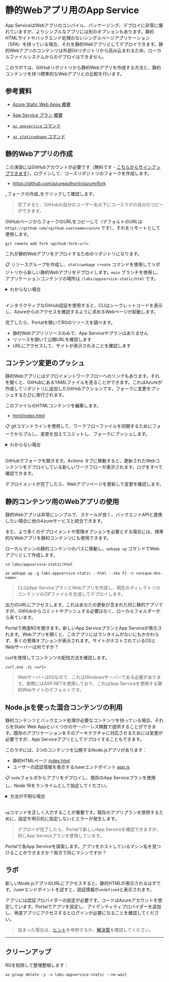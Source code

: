 # 静的Webアプリ用のApp Service

App ServiceはWebアプリのコンパイル、パッケージング、デプロイに非常に優れていますが、よりシンプルなアプリには別のオプションもあります。静的HTMLサイトやバックエンド処理のないシングルページアプリケーション（SPA）を持っている場合、それを静的Webアプリとしてデプロイできます。静的Webアプリのコンテンツは外部Gitリポジトリから読み込まれるため、ローカルファイルシステムからのデプロイはできません。

このラボでは、GitHubリポジトリから静的Webアプリを作成する方法と、静的コンテンツを持つ標準的なWebアプリとの比較を行います。

## 参考資料

- [Azure Static Web Apps 概要](https://learn.microsoft.com/ja-jp/azure/static-web-apps/overview)

- [App Service プラン 概要](https://docs.microsoft.com/ja-jp/azure/app-service/overview-hosting-plans)

- [`az appservice` コマンド](https://docs.microsoft.com/ja-jp/cli/azure/appservice?view=azure-cli-latest)

- [`az staticwebapp` コマンド](https://learn.microsoft.com/ja-jp/cli/azure/staticwebapp?view=azure-cli-latest)

## 静的Webアプリの作成

この演習にはGitHubアカウントが必要です（無料です - [こちらからサインアップできます](https://github.com/signup)）。ログインして、コースリポジトリのフォークを作成します。

- https://github.com/azureauthority/azure/fork

_フォークの作成_をクリックして確認します。

> 完了すると、GitHubの自分のユーザー名の下にコースラボの自分のコピーができます。

GitHubページからフォークのURLをコピーして（デフォルトのURLは `https://github.com/<github-username>/azure` です）、それをリモートとして使用します。


```
git remote add fork <github-fork-url>
```


これが静的Webアプリをデプロイするためのリポジトリになります。

📋 リソースグループを作成し、`staticwebapp create` コマンドを使用してリポジトリから新しい静的Webアプリをデプロイします。`main` ブランチを使用し、アプリケーションコンテンツの場所は `/labs/appservice-static/html` です。

<details>
  <summary>わからない場合</summary>

リソースグループを自分の好きな場所で作成します。


```
az group create -n labs-appservice-static  -l southeastasia --tags courselabs=azure
```


静的Webアプリを作成するためのヘルプテキストを確認します。



```
az staticwebapp create --help
```


GitHubとのインタラクティブなログインオプションがあり、アクセストークンを作成する必要がありません。



```
az staticwebapp create  -g labs-appservice-static --branch main --app-location '/labs/appservice-static/html' --login-with-github -n labsappservicestatices --source <github-fork-url>
```


</details><br/>

インタラクティブなGitHub認証を使用すると、CLIはシークレットコードを表示し、Azureからのアクセスを確認するように求めるWebページが起動します。

完了したら、Portalを開いてRGのリソースを調べます。

- 静的Webアプリリソースのみで、App Serviceやプランはありません
- リソースを開いて公開URLを確認します
- URLにアクセスして、サイトが表示されることを確認します

## コンテンツ変更のプッシュ

静的Webアプリにはデプロイメントワークフローへのリンクもあります。それを開くと、GitHubにあるYAMLファイルを見ることができます。これはAzureが作成してリポジトリに追加したGitHubアクションです。フォークに変更をプッシュするたびに実行されます。

このファイルのHTMLコンテンツを編集します。

- [html/index.html](/labs/appservice-static/html/index.html)

📋 gitコマンドラインを使用して、ワークフローファイルを同期するためにフォークからプルし、変更を加えてコミットし、フォークにプッシュします。

<details>
  <summary>わからない場合</summary>



```
git pull fork main

git add labs/appservice-static/html/index.html

git commit -m 'Update static web app'

git push fork main
```


</details><br/>

GitHubでフォークを開きます。_Actions_ タブに移動すると、更新されたWebコンテンツをデプロイしている新しいワークフローが表示されます。ログをすべて確認できます。

デプロイメントが完了したら、Webアプリページを更新して変更を確認します。

## 静的コンテンツ用のWebアプリの使用

静的Webアプリは非常にシンプルで、スケールが良く、バックエンドAPIと連携したい場合に他のAzureサービスと統合できます。

また、より多くのデプロイメントや管理オプションを必要とする場合には、標準的なWebアプリを静的コンテンツにも使用できます。

ローカルマシンの静的コンテンツのパスに移動し、`webapp up` コマンドでWebアプリとして作成します。



```
cd labs/appservice-static/html 

az webapp up -g labs-appservice-static --html --sku F1 -n <unique-dns-name> 
```


> CLIはApp ServiceプランとWebアプリを作成し、現在のディレクトリのコンテンツのZIPファイルを生成してデプロイします。

出力のURLにアクセスします。これはあなたの更新が含まれた同じ静的アプリですが、GitHubからコミットやプッシュする必要はなく、ローカルフォルダーから来ています。

Portalで再度RGを開きます。新しいApp ServiceプランとApp Serviceが表示されます。Webアプリを開くと、このアプリにはランタイムがないにもかかわらず、多くの管理オプションが表示されます。サイトがホストされているOSとWebサーバーは何ですか？

curlを使用してコンテンツの配信方法を確認します。



```
curl.exe -IL <url>
```

> WebサーバーはIISなので、これはWindowsサーバーである必要があります。実際にはASP.NETを使用しており、これはApp Serviceを使用する静的Webサイトのデフォルトです。

## Node.jsを使った混合コンテンツの利用

静的コンテンツとバックエンド処理が必要なコンテンツを持っている場合、それらをStatic Web Appといくつかのサーバーレス関数で提供することができます。既存のアプリケーションをそのアーキテクチャに対応させるためには変更が必要ですが、App Serviceアプリとしてデプロイすることもできます。

このラボには、2つのコンテンツを公開するNode.jsアプリがあります：

- 静的HTMLページ [index.html](/labs/appservice-static/node/public/index.html)
- ユーザーの認証情報を表示する/userエンドポイント [app.js](/labs/appservice-static/node/app.js)

📋 `node`フォルダからアプリをデプロイし、既存のApp Serviceプランを使用し、Node 16をランタイムとして指定してください。

<details>
  <summary>方法が不明な場合</summary>

Node.jsのランタイムを探すには：



```
az webapp list-runtimes --os Windows
```


プラン名を探します：



```
az appservice plan list -g labs-appservice-static -o table
```

Navigate back to the node folder:

```
cd ../node 
```


新しいWebアプリを作成します - App ServiceプランがWindowsなので、Windows Nodeランタイムを使用する必要があります：



```
az webapp up -g labs-appservice-static --runtime NODE:16LTS --os-type Windows --plan <app-service-plan> -n <unique-dns-name> 
```


</details><br/>

`up`コマンドを正しく入力することが重要です。既存のアプリプランを使用するために、設定を明示的に指定しないとエラーが発生します。

> デプロイが完了したら、Portalで新しいApp Serviceを確認できますが、同じApp Serviceプランを使用しています。

Portalで各App Serviceを探索します。アプリをホストしているマシン名を見つけることができますか？両方で同じマシンですか？

## ラボ

新しいNode.jsアプリのURLにアクセスすると、静的HTMLが表示されるはずです。/userエンドポイントを試すと、認証情報が`undefined`と表示されます。

アプリには認証プロバイダーの設定が必要です。コードはAzureアカウントを想定しています。Portalでアプリを設定し、アイデンティティプロバイダーを追加し、再度アプリにアクセスするとログインが必要になることを確認してください。

> 詰まった場合は、[ヒント](hints_jp.md)を参照するか、[解決策](solution_jp.md)を確認してください。

___

## クリーンアップ

RGを削除して整理整頓します：



```
az group delete -y -n labs-appservice-static --no-wait
```
